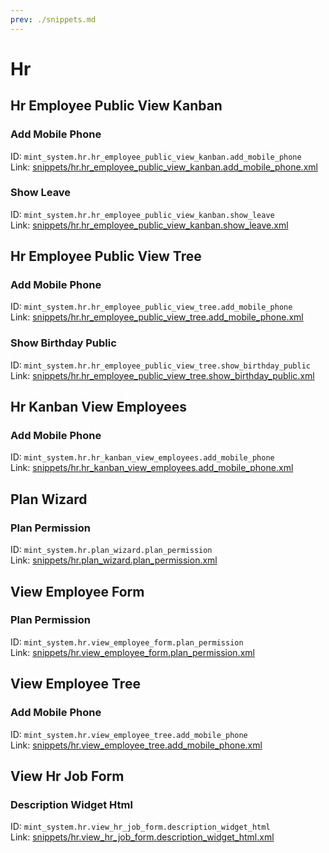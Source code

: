 ```yaml
---
prev: ./snippets.md
---
```

# Hr
## Hr Employee Public View Kanban  
### Add Mobile Phone  
ID: `mint_system.hr.hr_employee_public_view_kanban.add_mobile_phone`  
Link: [snippets/hr.hr_employee_public_view_kanban.add_mobile_phone.xml](https://github.com/Mint-System/Odoo-Development/tree/14.0/snippets/hr.hr_employee_public_view_kanban.add_mobile_phone.xml)

### Show Leave  
ID: `mint_system.hr.hr_employee_public_view_kanban.show_leave`  
Link: [snippets/hr.hr_employee_public_view_kanban.show_leave.xml](https://github.com/Mint-System/Odoo-Development/tree/14.0/snippets/hr.hr_employee_public_view_kanban.show_leave.xml)

## Hr Employee Public View Tree  
### Add Mobile Phone  
ID: `mint_system.hr.hr_employee_public_view_tree.add_mobile_phone`  
Link: [snippets/hr.hr_employee_public_view_tree.add_mobile_phone.xml](https://github.com/Mint-System/Odoo-Development/tree/14.0/snippets/hr.hr_employee_public_view_tree.add_mobile_phone.xml)

### Show Birthday Public  
ID: `mint_system.hr.hr_employee_public_view_tree.show_birthday_public`  
Link: [snippets/hr.hr_employee_public_view_tree.show_birthday_public.xml](https://github.com/Mint-System/Odoo-Development/tree/14.0/snippets/hr.hr_employee_public_view_tree.show_birthday_public.xml)

## Hr Kanban View Employees  
### Add Mobile Phone  
ID: `mint_system.hr.hr_kanban_view_employees.add_mobile_phone`  
Link: [snippets/hr.hr_kanban_view_employees.add_mobile_phone.xml](https://github.com/Mint-System/Odoo-Development/tree/14.0/snippets/hr.hr_kanban_view_employees.add_mobile_phone.xml)

## Plan Wizard  
### Plan Permission  
ID: `mint_system.hr.plan_wizard.plan_permission`  
Link: [snippets/hr.plan_wizard.plan_permission.xml](https://github.com/Mint-System/Odoo-Development/tree/14.0/snippets/hr.plan_wizard.plan_permission.xml)

## View Employee Form  
### Plan Permission  
ID: `mint_system.hr.view_employee_form.plan_permission`  
Link: [snippets/hr.view_employee_form.plan_permission.xml](https://github.com/Mint-System/Odoo-Development/tree/14.0/snippets/hr.view_employee_form.plan_permission.xml)

## View Employee Tree  
### Add Mobile Phone  
ID: `mint_system.hr.view_employee_tree.add_mobile_phone`  
Link: [snippets/hr.view_employee_tree.add_mobile_phone.xml](https://github.com/Mint-System/Odoo-Development/tree/14.0/snippets/hr.view_employee_tree.add_mobile_phone.xml)

## View Hr Job Form  
### Description Widget Html  
ID: `mint_system.hr.view_hr_job_form.description_widget_html`  
Link: [snippets/hr.view_hr_job_form.description_widget_html.xml](https://github.com/Mint-System/Odoo-Development/tree/14.0/snippets/hr.view_hr_job_form.description_widget_html.xml)

